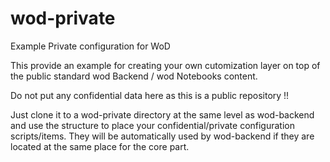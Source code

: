 # wod-private
Example Private configuration for WoD

This provide an example for creating your own cutomization layer on top of the public standard wod Backend / wod Notebooks content.

Do not put any confidential data here as this is a public repository !!

Just clone it to a wod-private directory at the same level as wod-backend and use the structure to place your confidential/private configuration scripts/items.
They will be automatically used by wod-backend if they are located at the same place for the core part.
